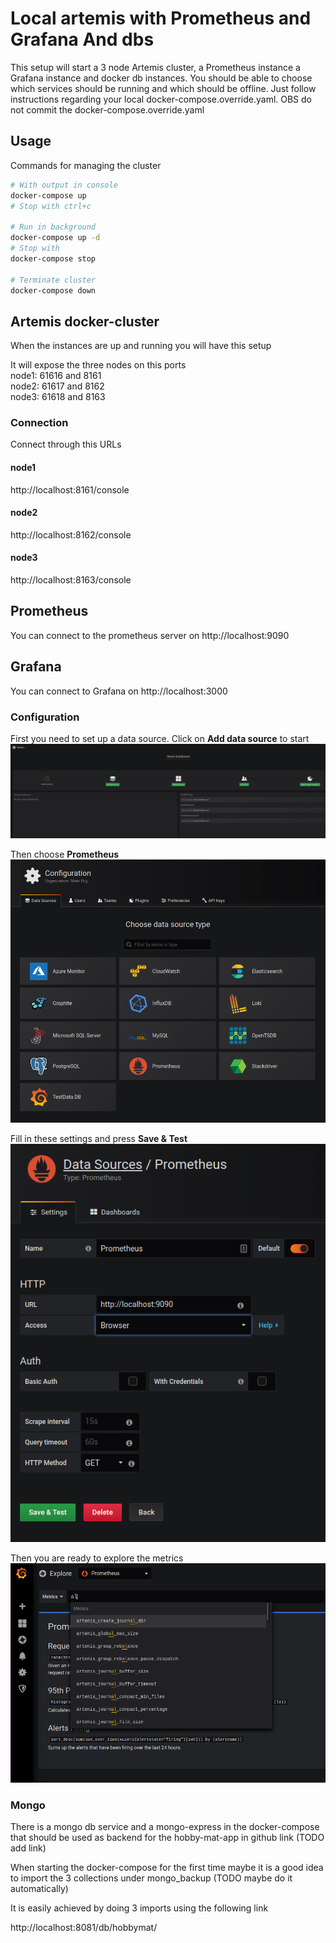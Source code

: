 # Local artemis with Prometheus and Grafana And dbs
This setup will start a 3 node Artemis cluster, a Prometheus instance a Grafana instance and docker db instances. You should be able to choose which services should be running and which should be offline. Just follow instructions regarding your local docker-compose.override.yaml. OBS do not commit the docker-compose.override.yaml  
## Usage
Commands for managing the cluster
``` bash 
# With output in console
docker-compose up
# Stop with ctrl+c  

# Run in background
docker-compose up -d  
# Stop with  
docker-compose stop  

# Terminate cluster
docker-compose down
```
## Artemis docker-cluster
When the instances are up and running you will have this setup  
  
It will expose the three nodes on this ports  
node1: 61616 and 8161  
node2: 61617 and 8162  
node3: 61618 and 8163  

### Connection
Connect through this URLs
#### node1
http://localhost:8161/console  
#### node2
http://localhost:8162/console
#### node3
http://localhost:8163/console

## Prometheus
You can connect to the prometheus server on http://localhost:9090

## Grafana
You can connect to Grafana on http://localhost:3000

### Configuration
First you need to set up a data source. Click on __Add data source__ to start  
![Add source](docs/grafana_add_data_source.png)  
  
Then choose __Prometheus__  
![Choose data source](docs/grafana_choose_ds.png)  
  
Fill in these settings and press __Save & Test__  
![Prometheus](docs/grafana_prometheus.png)  
  
Then you are ready to explore the metrics  
![Explore metrics](docs/grafana_explore_metrics.png)

### Mongo

There is a mongo db service and a mongo-express in the docker-compose that should be used as backend for the hobby-mat-app in github link (TODO add link)

When starting the docker-compose for the first time maybe it is a good idea to import the 3 collections under mongo_backup (TODO maybe do it automatically)

It is easily achieved by doing 3 imports using the following link

http://localhost:8081/db/hobbymat/